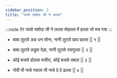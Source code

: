 ```yaml
---
sidebar_position: 2
title: "जायो यशोदा जी ने लल्ला"
---
```


:::note टेर
जायो यशोदा जी ने लल्ला मोहल्ला में हल्ला जो मच गया
:::

- बाबा लुटावे अन्न धन सोना, नानी लुटावे छाप छल्ला || १ ||

- बाबा लुटावे लडुवा पेड़ा, नानी लुटावे रसगुल्ला || २ ||

- कोई बजावे ढोलक मजीरा, कोई बजावे तबला || ३ ||

- गोपी भी नाचे गवाला भी नाचे दे दे ढल्ला || ४ ||
